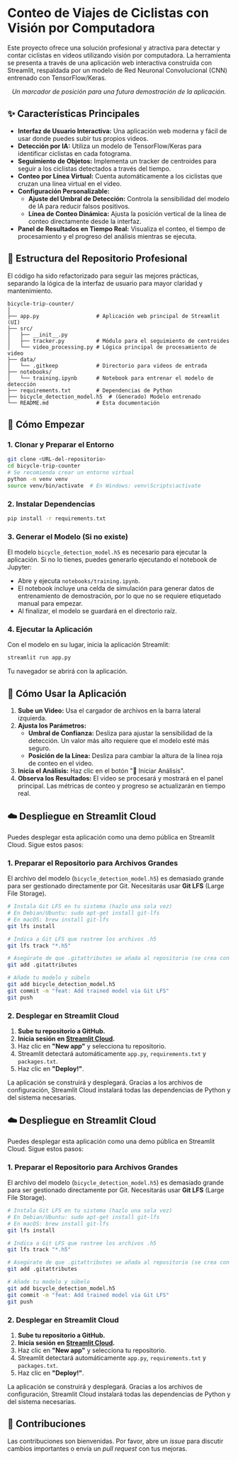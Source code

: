 # Conteo de Viajes de Ciclistas con Visión por Computadora

Este proyecto ofrece una solución profesional y atractiva para detectar y contar ciclistas en videos utilizando visión por computadora. La herramienta se presenta a través de una aplicación web interactiva construida con Streamlit, respaldada por un modelo de Red Neuronal Convolucional (CNN) entrenado con TensorFlow/Keras.

<!-- ![Demostración de la Aplicación](URL_A_LA_IMAGEN_DE_DEMO.png) -->
*<p align="center">Un marcador de posición para una futura demostración de la aplicación.</p>*

## ✨ Características Principales

- **Interfaz de Usuario Interactiva:** Una aplicación web moderna y fácil de usar donde puedes subir tus propios videos.
- **Detección por IA:** Utiliza un modelo de TensorFlow/Keras para identificar ciclistas en cada fotograma.
- **Seguimiento de Objetos:** Implementa un tracker de centroides para seguir a los ciclistas detectados a través del tiempo.
- **Conteo por Línea Virtual:** Cuenta automáticamente a los ciclistas que cruzan una línea virtual en el video.
- **Configuración Personalizable:**
  - **Ajuste del Umbral de Detección:** Controla la sensibilidad del modelo de IA para reducir falsos positivos.
  - **Línea de Conteo Dinámica:** Ajusta la posición vertical de la línea de conteo directamente desde la interfaz.
- **Panel de Resultados en Tiempo Real:** Visualiza el conteo, el tiempo de procesamiento y el progreso del análisis mientras se ejecuta.

## 📂 Estructura del Repositorio Profesional

El código ha sido refactorizado para seguir las mejores prácticas, separando la lógica de la interfaz de usuario para mayor claridad y mantenimiento.

```
bicycle-trip-counter/
│
├── app.py                  # Aplicación web principal de Streamlit (UI)
├── src/
│   ├── __init__.py
│   ├── tracker.py          # Módulo para el seguimiento de centroides
│   └── video_processing.py # Lógica principal de procesamiento de video
├── data/
│   └── .gitkeep            # Directorio para videos de entrada
├── notebooks/
│   └── training.ipynb      # Notebook para entrenar el modelo de detección
├── requirements.txt        # Dependencias de Python
├── bicycle_detection_model.h5  # (Generado) Modelo entrenado
└── README.md               # Esta documentación
```

## 🚀 Cómo Empezar

### 1. Clonar y Preparar el Entorno

```bash
git clone <URL-del-repositorio>
cd bicycle-trip-counter
# Se recomienda crear un entorno virtual
python -m venv venv
source venv/bin/activate  # En Windows: venv\Scripts\activate
```

### 2. Instalar Dependencias

```bash
pip install -r requirements.txt
```

### 3. Generar el Modelo (Si no existe)

El modelo `bicycle_detection_model.h5` es necesario para ejecutar la aplicación. Si no lo tienes, puedes generarlo ejecutando el notebook de Jupyter:
- Abre y ejecuta `notebooks/training.ipynb`.
- El notebook incluye una celda de simulación para generar datos de entrenamiento de demostración, por lo que no se requiere etiquetado manual para empezar.
- Al finalizar, el modelo se guardará en el directorio raíz.

### 4. Ejecutar la Aplicación

Con el modelo en su lugar, inicia la aplicación Streamlit:

```bash
streamlit run app.py
```

Tu navegador se abrirá con la aplicación.

## 🤖 Cómo Usar la Aplicación

1.  **Sube un Video:** Usa el cargador de archivos en la barra lateral izquierda.
2.  **Ajusta los Parámetros:**
    - **Umbral de Confianza:** Desliza para ajustar la sensibilidad de la detección. Un valor más alto requiere que el modelo esté más seguro.
    - **Posición de la Línea:** Desliza para cambiar la altura de la línea roja de conteo en el video.
3.  **Inicia el Análisis:** Haz clic en el botón "🚀 Iniciar Análisis".
4.  **Observa los Resultados:** El video se procesará y mostrará en el panel principal. Las métricas de conteo y progreso se actualizarán en tiempo real.

## ☁️ Despliegue en Streamlit Cloud

Puedes desplegar esta aplicación como una demo pública en Streamlit Cloud. Sigue estos pasos:

### 1. Preparar el Repositorio para Archivos Grandes

El archivo del modelo (`bicycle_detection_model.h5`) es demasiado grande para ser gestionado directamente por Git. Necesitarás usar **Git LFS** (Large File Storage).

```bash
# Instala Git LFS en tu sistema (hazlo una sola vez)
# En Debian/Ubuntu: sudo apt-get install git-lfs
# En macOS: brew install git-lfs
git lfs install

# Indica a Git LFS que rastree los archivos .h5
git lfs track "*.h5"

# Asegúrate de que .gitattributes se añada al repositorio (se crea con el comando anterior)
git add .gitattributes

# Añade tu modelo y súbelo
git add bicycle_detection_model.h5
git commit -m "feat: Add trained model via Git LFS"
git push
```

### 2. Desplegar en Streamlit Cloud

1.  **Sube tu repositorio a GitHub.**
2.  **Inicia sesión en [Streamlit Cloud](https://share.streamlit.io/).**
3.  Haz clic en **"New app"** y selecciona tu repositorio.
4.  Streamlit detectará automáticamente `app.py`, `requirements.txt` y `packages.txt`.
5.  Haz clic en **"Deploy!"**.

La aplicación se construirá y desplegará. Gracias a los archivos de configuración, Streamlit Cloud instalará todas las dependencias de Python y del sistema necesarias.

## ☁️ Despliegue en Streamlit Cloud

Puedes desplegar esta aplicación como una demo pública en Streamlit Cloud. Sigue estos pasos:

### 1. Preparar el Repositorio para Archivos Grandes

El archivo del modelo (`bicycle_detection_model.h5`) es demasiado grande para ser gestionado directamente por Git. Necesitarás usar **Git LFS** (Large File Storage).

```bash
# Instala Git LFS en tu sistema (hazlo una sola vez)
# En Debian/Ubuntu: sudo apt-get install git-lfs
# En macOS: brew install git-lfs
git lfs install

# Indica a Git LFS que rastree los archivos .h5
git lfs track "*.h5"

# Asegúrate de que .gitattributes se añada al repositorio (se crea con el comando anterior)
git add .gitattributes

# Añade tu modelo y súbelo
git add bicycle_detection_model.h5
git commit -m "feat: Add trained model via Git LFS"
git push
```

### 2. Desplegar en Streamlit Cloud

1.  **Sube tu repositorio a GitHub.**
2.  **Inicia sesión en [Streamlit Cloud](https://share.streamlit.io/).**
3.  Haz clic en **"New app"** y selecciona tu repositorio.
4.  Streamlit detectará automáticamente `app.py`, `requirements.txt` y `packages.txt`.
5.  Haz clic en **"Deploy!"**.

La aplicación se construirá y desplegará. Gracias a los archivos de configuración, Streamlit Cloud instalará todas las dependencias de Python y del sistema necesarias.

## 🤝 Contribuciones

Las contribuciones son bienvenidas. Por favor, abre un *issue* para discutir cambios importantes o envía un *pull request* con tus mejoras.
